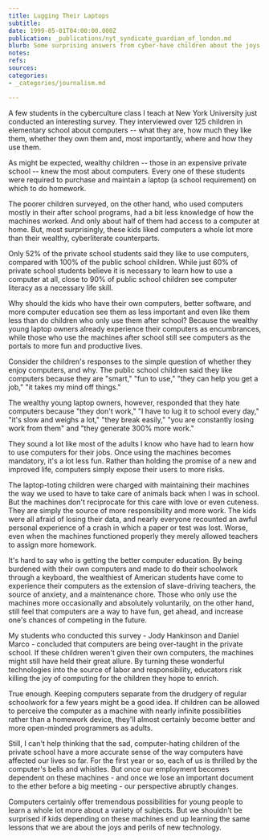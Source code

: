 ```yaml
---
title: Lugging Their Laptops
subtitle: 
date: 1999-05-01T04:00:00.000Z
publication: _publications/nyt_syndicate_guardian_of_london.md
blurb: Some surprising answers from cyber-have children about the joys of computing.
notes: 
refs: 
sources: 
categories:
- _categories/journalism.md

---
```

A few students in the cyberculture class I teach at New York University just conducted an interesting survey. They interviewed over 125 children in elementary school about computers -- what they are, how much they like them, whether they own them and, most importantly, where and how they use them.

As might be expected, wealthy children -- those in an expensive private school -- knew the most about computers. Every one of these students were required to purchase and maintain a laptop (a school requirement) on which to do homework.

The poorer children surveyed, on the other hand, who used computers mostly in their after school programs, had a bit less knowledge of how the machines worked. And only about half of them had access to a computer at home. But, most surprisingly, these kids liked computers a whole lot more than their wealthy, cyberliterate counterparts.

Only 52% of the private school students said they like to use computers, compared with 100% of the public school children. While just 60% of private school students believe it is necessary to learn how to use a computer at all, close to 90% of public school children see computer literacy as a necessary life skill.

Why should the kids who have their own computers, better software, and more computer education see them as less important and even like them less than do children who only use them after school? Because the wealthy young laptop owners already experience their computers as encumbrances, while those who use the machines after school still see computers as the portals to more fun and productive lives.

Consider the children's responses to the simple question of whether they enjoy computers, and why. The public school children said they like computers because they are "smart," "fun to use," "they can help you get a job," "it takes my mind off things."

The wealthy young laptop owners, however, responded that they hate computers because "they don't work," "I have to lug it to school every day," "it's slow and weighs a lot," "they break easily," "you are constantly losing work from them" and "they generate 300% more work."

They sound a lot like most of the adults I know who have had to learn how to use computers for their jobs. Once using the machines becomes mandatory, it's a lot less fun. Rather than holding the promise of a new and improved life, computers simply expose their users to more risks.

The laptop-toting children were charged with maintaining their machines the way we used to have to take care of animals back when I was in school. But the machines don't reciprocate for this care with love or even cuteness. They are simply the source of more responsibility and more work. The kids were all afraid of losing their data, and nearly everyone recounted an awful personal experience of a crash in which a paper or test was lost. Worse, even when the machines functioned properly they merely allowed teachers to assign more homework.

It's hard to say who is getting the better computer education. By being burdened with their own computers and made to do their schoolwork through a keyboard, the wealthiest of American students have come to experience their computers as the extension of slave-driving teachers, the source of anxiety, and a maintenance chore. Those who only use the machines more occasionally and absolutely voluntarily, on the other hand, still feel that computers are a way to have fun, get ahead, and increase one's chances of competing in the future.

My students who conducted this survey - Jody Hankinson and Daniel Marco - concluded that computers are being over-taught in the private school. If these children weren't given their own computers, the machines might still have held their great allure. By turning these wonderful technologies into the source of labor and responsibility, educators risk killing the joy of computing for the children they hope to enrich.

True enough. Keeping computers separate from the drudgery of regular schoolwork for a few years might be a good idea. If children can be allowed to perceive the computer as a machine with nearly infinite possibilities rather than a homework device, they'll almost certainly become better and more open-minded programmers as adults.

Still, I can't help thinking that the sad, computer-hating children of the private school have a more accurate sense of the way computers have affected our lives so far. For the first year or so, each of us is thrilled by the computer's bells and whistles. But once our employment becomes dependent on these machines - and once we lose an important document to the ether before a big meeting - our perspective abruptly changes.

Computers certainly offer tremendous possibilities for young people to learn a whole lot more about a variety of subjects. But we shouldn't be surprised if kids depending on these machines end up learning the same lessons that we are about the joys and perils of new technology.